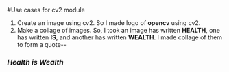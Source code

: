 
#Use cases for cv2 module
1. Create an image using cv2. So I made logo of <b>opencv</b> using cv2.
2. Make a collage of images. So, I took an image has written <b>HEALTH</b>, one has written <b>IS</b>, and another has written <b>WEALTH</b>. I made collage of them to form a quote--
<h3><i>Health is Wealth</i></h3>
